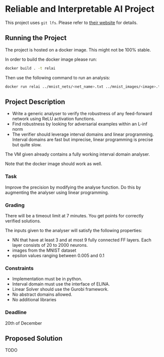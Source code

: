 # Reliable and Interpretable AI Project

This project uses `git lfs`. Please refer to [their website](https://git-lfs.github.com/) for details.

## Running the Project

The project is hosted on a docker image. This might not be 100% stable.

In order to build the docker image please run:

```sh
docker build . -t relai
```

Then use the following command to run an analysis:

```sh
docker run relai ../mnist_nets/<net_name>.txt ../mnist_images/<image>.txt <epislon>
```

## Project Description

- Write a generic analyser to verify the robustness of any feed-forward network using ReLU activation functions.
- Find robustness by looking for adversarial examples within an L-inf norm
- The verifier should leverage interval domains and linear programming. Interval domains are fast but imprecise, linear programming is precise but quite slow.

The VM given already contains a fully working interval domain analyser.

Note that the docker image should work as well.

### Task

Improve the precision by modifying the analyse function. Do this by augmenting the analyser using linear programming.

### Grading

There will be a timeout limit at 7 minutes. You get points for correctly verified solutions.

The inputs given to the analyser will satisfy the following properties:

- NN that have at least 3 and at most 9 fully connected FF layers. Each layer consists of 20 to 2000 neurons.
- images from the MNIST dataset
- epsilon values ranging between 0.005 and 0.1

### Constraints

- Implementation must be in python.
- Interval domain must use the interface of ELINA.
- Linear Solver should use the Gurobi framework.
- No abstract domains allowed.
- No additional libraries

### Deadline

20th of December

## Proposed Solution

TODO
